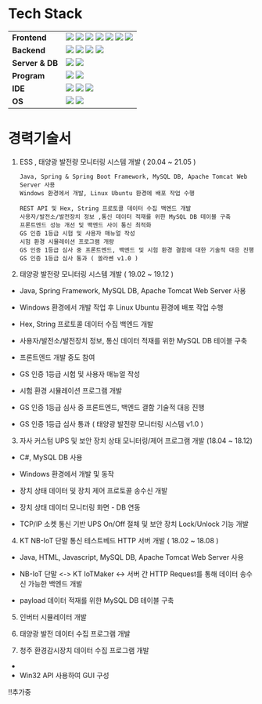 # Tech Stack
| | |
|-----------|------------------------------------------------------------------|
|**Frontend**| <img src="https://img.shields.io/badge/HTML5-E34F26?style=flat-square&logo=HTML5&logoColor=white" /> <img src="https://img.shields.io/badge/Javascript-white?style=flat-square&logo=Javascript&logoColor=orange" /> <img src="https://img.shields.io/badge/jQuery-0769AD?style=flat-square&logo=jQuery&logoColor=white" /> <img src="https://img.shields.io/badge/Spring-6DB33F?style=flat-square&logo=Spring&logoColor=white" /> <img src="https://img.shields.io/badge/Spring%20Boot-6DB33F?style=flat-square&logo=Spring%20Boot&logoColor=white" /> <img src="https://img.shields.io/badge/JSON%20Web%20Tokens-white?style=flat-square&logo=JSON%20Web%20Tokens&logoColor=black" /> <img src="https://img.shields.io/badge/JSON-white?style=flat-square&logo=JSON&logoColor=black" /> |
|**Backend**| <img src="https://img.shields.io/badge/C-A8B9CC?style=flat-square&logo=C&logoColor=white" /> <img src="https://img.shields.io/badge/C%20Sharp-239120?style=flat-square&logo=C%20Sharp&logoColor=white" /> <img src="https://img.shields.io/badge/Java-white?style=flat-square&logo=Java&logoColor=red" /> <img src="https://img.shields.io/badge/Lua-2C2D72?style=flat-square&logo=Lua&logoColor=white" /> |
|**Server & DB**| <img src="https://img.shields.io/badge/MySQL-4479A1?style=flat-square&logo=MySQL&logoColor=white" /> <img src="https://img.shields.io/badge/Apache%20Tomcat-F8DC75?style=flat-square&logo=Apache%20Tomcat&logoColor=black" /> |
|**Program**| <img src="https://img.shields.io/badge/Postman-FF6C37?style=flat-square&logo=Postman&logoColor=white" /> <img src="https://img.shields.io/badge/Corona%20Engine-grey?style=flat-square&logo=Corona%20Engine&logoColor=F96F29" /> |
|**IDE**| <img src="https://img.shields.io/badge/Visual%20Studio-5C2D91?style=flat-square&logo=Visual%20Studio&logoColor=white" /> <img src="https://img.shields.io/badge/Eclipse%20IDE-2C2255?style=flat-square&logo=Eclipse%20IDE&logoColor=white" /> <img src="https://img.shields.io/badge/Visual%20Studio%20Code-007ACC?style=flat-square&logo=Visual%20Studio%20Code&logoColor=white" /> |
|**OS**| <img src="https://img.shields.io/badge/Windows-white?style=flat-square&logo=Windows&logoColor=0078D6" /> <img src="https://img.shields.io/badge/Ubuntu-white?style=flat-square&logo=Ubuntu&logoColor=E95420" /> |

# 경력기술서
1. ESS , 태양광 발전량 모니터링 시스템 개발 ( 20.04 ~ 21.05 )
    
       Java, Spring & Spring Boot Framework, MySQL DB, Apache Tomcat Web Server 사용 
       Windows 환경에서 개발, Linux Ubuntu 환경에 배포 작업 수행

       REST API 및 Hex, String 프로토콜 데이터 수집 백엔드 개발
       사용자/발전소/발전장치 정보 ,통신 데이터 적재를 위한 MySQL DB 테이블 구축
       프론트엔드 성능 개선 및 백엔드 사이 통신 최적화
       GS 인증 1등급 시험 및 사용자 매뉴얼 작성
       시험 환경 시뮬레이션 프로그램 개량 
       GS 인증 1등급 심사 중 프론트엔드, 백엔드 및 시험 환경 결함에 대한 기술적 대응 진행
       GS 인증 1등급 심사 통과 ( 쏠라쎈 v1.0 )

2. 태양광 발전량 모니터링 시스템 개발 ( 19.02 ~ 19.12 )
  - Java, Spring Framework, MySQL DB, Apache Tomcat Web Server 사용
  - Windows 환경에서 개발 작업 후 Linux Ubuntu 환경에 배포 작업 수행

  - Hex, String 프로토콜 데이터 수집 백엔드 개발
  - 사용자/발전소/발전장치 정보, 통신 데이터 적재를 위한 MySQL DB 테이블 구축
  - 프론트엔드 개발 중도 참여 
  - GS 인증 1등급 시험 및 사용자 매뉴얼 작성
  - 시험 환경 시뮬레이션 프로그램 개발
  - GS 인증 1등급 심사 중 프론트엔드, 백엔드 결함 기술적 대응 진행
  - GS 인증 1등급 심사 통과 ( 태양광 발전량 모니터링 시스템 v1.0 )

3. 자사 커스텀 UPS 및 보안 장치 상태 모니터링/제어 프로그램 개발 (18.04 ~ 18.12) 
  - C#, MySQL DB 사용
  - Windows 환경에서 개발 및 동작

  - 장치 상태 데이터 및 장치 제어 프로토콜 송수신 개발
  - 장치 상태 데이터 모니터링 화면 - DB 연동
  - TCP/IP 소켓 통신 기반 UPS On/Off 절체 및 보안 장치 Lock/Unlock 기능 개발

4. KT NB-IoT 단말 통신 테스트베드 HTTP 서버 개발 ( 18.02 ~ 18.08 )
  - Java, HTML, Javascript, MySQL DB, Apache Tomcat Web Server 사용

  - NB-IoT 단말 <-> KT IoTMaker <-> 서버 간 HTTP Request를 통해 데이터 송수신 가능한 백엔드 개발
  - payload 데이터 적재를 위한 MySQL DB 테이블 구축

5. 인버터 시뮬레이터 개발 

6. 태양광 발전 데이터 수집 프로그램 개발 


7. 청주 환경감시장치 데이터 수집 프로그램 개발
  - 
  - Win32 API 사용하여 GUI 구성 


!!추가중
